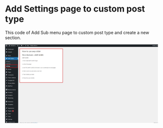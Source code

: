 # Add Settings page to custom post type
 This code of Add Sub menu page to custom post type and create a new section.
<!-------------Overview image----------------->

<img src="overview.jpg"/>

